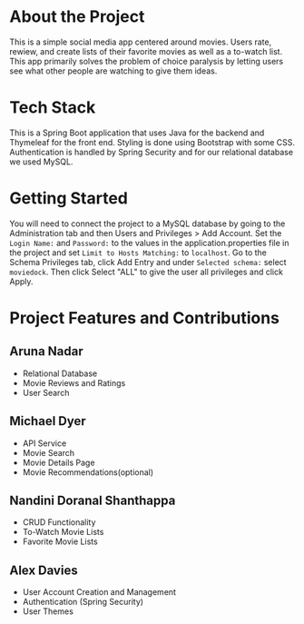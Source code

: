 # About the Project
This is a simple social media app centered around movies. Users rate, rewiew, and create lists of their favorite movies as well as a to-watch list. This app primarily solves the problem of choice paralysis by letting users see what other people are watching to give them ideas.

# Tech Stack
This is a Spring Boot application that uses Java for the backend and Thymeleaf for the front end. Styling is done using Bootstrap with some CSS. Authentication is handled by Spring Security and for our relational database we used MySQL.

# Getting Started
You will need to connect the project to a MySQL database by going to the Administration tab and then Users and Privileges > Add Account. Set the `Login Name:` and `Password:` to the values in the application.properties file in the project and set `Limit to Hosts Matching:` to `localhost`. Go to the Schema Privileges tab, click Add Entry and under `Selected schema:` select `moviedock`. Then click Select "ALL" to give the user all privileges and click Apply.

# Project Features and Contributions
## Aruna Nadar
* Relational Database
* Movie Reviews and Ratings
* User Search

## Michael Dyer
* API Service
* Movie Search
* Movie Details Page
* Movie Recommendations(optional)

## Nandini Doranal Shanthappa
* CRUD Functionality
* To-Watch Movie Lists
* Favorite Movie Lists

## Alex Davies
* User Account Creation and Management
* Authentication (Spring Security)
* User Themes